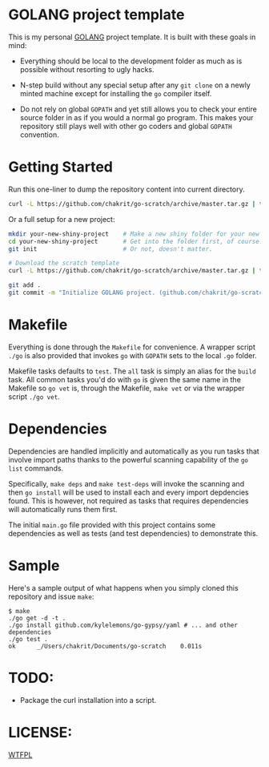 
# GOLANG project template

This is my personal [GOLANG](http://golang.org/) project template.
It is built with these goals in mind:

* Everything should be local to the development folder as much as is possible without
  resorting to ugly hacks.

* N-step build without any special setup after any `git clone` on a newly minted machine
  except for installing the `go` compiler itself.

* Do not rely on global `GOPATH` and yet still allows you to check your entire source
  folder in as if you would a normal go program. This makes your repository still plays
  well with other go coders and global `GOPATH` convention.

# Getting Started

Run this one-liner to dump the repository content into current directory.

```sh
curl -L https://github.com/chakrit/go-scratch/archive/master.tar.gz | tar -xzv --strip 1
```

Or a full setup for a new project:

```sh
mkdir your-new-shiny-project    # Make a new shiny folder for your new project.
cd your-new-shiny-project       # Get into the folder first, of course.
git init                        # Or not, doesn't matter.

# Download the scratch template
curl -L https://github.com/chakrit/go-scratch/archive/master.tar.gz | tar -xzv --strip 1

git add .
git commit -m "Initialize GOLANG project. (github.com/chakrit/go-scratch)"
```

# Makefile

Everything is done through the `Makefile` for convenience. A wrapper script `./go` is also
provided that invokes `go` with `GOPATH` sets to the local `.go` folder.

Makefile tasks defaults to `test`. The `all` task is simply an alias for the `build`
task. All common tasks you'd do with `go` is given the same name in the Makefile so
`go vet` is, through the Makefile, `make vet` or via the wrapper script `./go vet`.

# Dependencies

Dependencies are handled implicitly and automatically as you run tasks that involve import
paths thanks to the powerful scanning capability of the `go list` commands.

Specifically, `make deps` and `make test-deps` will invoke the scanning and then
`go install` will be used to install each and every import depdencies found. This is
however, not required as tasks that requires dependencies will automatically runs them
first.

The initial `main.go` file provided with this project contains some dependencies as well
as tests (and test dependencies) to demonstrate this.

# Sample

Here's a sample output of what happens when you simply cloned this repository and issue
`make`:

```
$ make
./go get -d -t .
./go install github.com/kylelemons/go-gypsy/yaml # ... and other dependencies
./go test .
ok      _/Users/chakrit/Documents/go-scratch    0.011s
```

# TODO:

* Package the curl installation into a script.

# LICENSE:

[WTFPL](http://www.wtfpl.net/)

